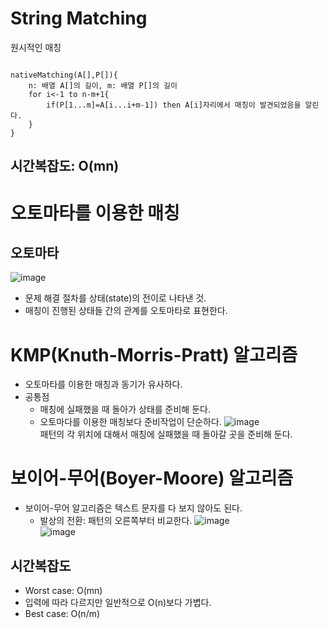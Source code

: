 # String Matching
원시적인 매칭
<pre><code>
nativeMatching(A[],P[]){
    n: 배열 A[]의 길이, m: 배열 P[]의 길이
    for i<-1 to n-m+1{
        if(P[1...m]=A[i...i+m-1]) then A[i]자리에서 매칭이 발견되었음을 알린다.
    }
}
</code></pre>
## 시간복잡도: O(mn)

# 오토마타를 이용한 매칭
## 오토마타
![image](https://user-images.githubusercontent.com/74875490/173362858-b98dca14-cb1d-4009-b992-777141c179b2.png)<br>
- 문제 해결 절차를 상태(state)의 전이로 나타낸 것.
- 매칭이 진행된 상태들 간의 관계를 오토마타로 표현한다.

# KMP(Knuth-Morris-Pratt) 알고리즘
- 오토마타를 이용한 매칭과 동기가 유사하다.
- 공통점
    * 매칭에 실패했을 때 돌아가 상태를 준비해 둔다.
    * 오토마다를 이용한 매칭보다 준비작업이 단순하다.
![image](https://user-images.githubusercontent.com/74875490/173364597-d7cca8a6-7493-45cc-bd39-0956d32f2a40.png)<br>
패턴의 각 위치에 대해서 매칭에 실패했을 때 돌아갈 곳을 준비해 둔다.

# 보이어-무어(Boyer-Moore) 알고리즘
- 보이어-무어 알고리즘은 텍스트 문자를 다 보지 않아도 된다.
    * 발상의 전환: 패턴의 오른쪽부터 비교한다.
![image](https://user-images.githubusercontent.com/74875490/173365100-06726fb9-a45d-489e-a695-32d7c531ca5c.png)<br>
![image](https://user-images.githubusercontent.com/74875490/173365208-c4b33f40-6dc8-4cdd-bc58-32220d8c1750.png)<br>
## 시간복잡도
- Worst case: O(mn)
- 입력에 따라 다르지만 일반적으로 O(n)보다 가볍다.
- Best case: O(n/m)
